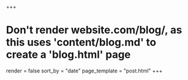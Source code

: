 +++
# Don't render website.com/blog/, as this uses 'content/blog.md' to create a 'blog.html' page
render = false
sort_by = "date"
page_template = "post.html"
+++

